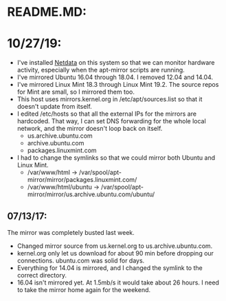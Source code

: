 # README.MD:

# 10/27/19:

* I've installed [Netdata](https://www.netdata.cloud/) on this system so that we can monitor hardware activity, especially when the apt-mirror scripts are running.
* I've mirrored Ubuntu 16.04 through 18.04. I removed 12.04 and 14.04.
* I've mirrored Linux Mint 18.3 through Linux Mint 19.2. The source repos for Mint are small, so I mirrored them too.
* This host uses mirrors.kernel.org in /etc/apt/sources.list so that it doesn't update from itself.
* I edited /etc/hosts so that all the external IPs for the mirrors are hardcoded. That way, I can set DNS forwarding for the whole local network, and the mirror doesn't loop back on itself.
	* us.archive.ubuntu.com
	* archive.ubuntu.com
	* packages.linuxmint.com
* I had to change the symlinks so that we could mirror both Ubuntu and Linux Mint.
	* /var/www/html -> /var/spool/apt-mirror/mirror/packages.linuxmint.com/
	* /var/www/html/ubuntu -> /var/spool/apt-mirror/mirror/us.archive.ubuntu.com/ubuntu/

## 07/13/17:

The mirror was completely busted last week.

* Changed mirror source from us.kernel.org to us.archive.ubuntu.com. 
* kernel.org only let us download for about 90 min before dropping our connections. ubuntu.com was solid for days.
* Everything for 14.04 is mirrored, and I changed the symlink to the correct directory.
* 16.04 isn't mirrored yet. At 1.5mb/s it would take about 26 hours. I need to take the mirror home again for the weekend.

